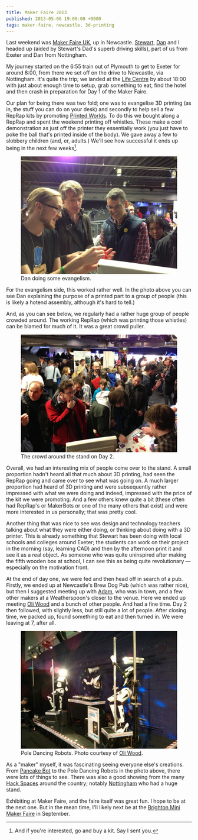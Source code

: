 ```yaml
---
title: Maker Faire 2013
published: 2013-05-06 19:00:00 +0000
tags: maker-faire, newcastle, 3d-printing
---
```


Last weekend was [Maker Faire UK][], up in Newcastle. [Stewart][], [Dan][] and I
headed up (aided by Stewart's Dad's superb driving skills), part of us from Exeter
and Dan from Nottingham. 

My journey started on the 6:55 train out of Plymouth to get to Exeter for around 
8:00, from there we set off on the drive to Newcastle, via Nottingham. It's quite 
the trip; we landed at the [Life Centre][] by about 18:00 with just about enough
time to setup, grab something to eat, find the hotel and then crash in preparation
for Day 1 of the Maker Faire.

Our plan for being there was two fold; one was to evangelise 3D printing (as in,
the stuff you can do on your desk) and secondly to help sell a few RepRap kits by
promoting [Printed Worlds][]. To do this we bought along a RepRap and spent the
weekend printing off whistles. These make a cool demonstration as just off the
printer they essentially work (you just have to poke the ball that's printed inside
of the body). We gave away a few to slobbery children (and, er, adults.) We'll see
how successful it ends up being in the next few weeks[^buy].

<figure>
  <img src="/resources/images/maker-faire-danbjorn.jpg" 
       alt="Dan doing some evangelism." width="500px">
  <figcaption>Dan doing some evangelism.</figcaption>
</figure>

For the evangelism side, this worked rather well. In the photo above you can see
Dan explaining the purpose of a printed part to a group of people (this is likely 
a hotend assembly, although it's hard to tell.)

And, as you can see below, we regularly had a rather huge group of people crowded
around. The working RepRap (which was printing those whistles) can be blamed for
much of it. It was a great crowd puller.

<figure>
  <img src="/resources/images/maker-faire-crowd.jpg"
       alt="The crowd around the stand on Day 2." width="500px">
  <figcaption>The crowd around the stand on Day 2.</figcaption>
</figure>

Overall, we had an interesting mix of people come over to the stand. A small proportion
hadn't heard all that much about 3D printing, had seen the RepRap going and came 
over to see what was going on. A much larger proportion had heard of 3D printing
and were subsequently rather impressed with what we were doing and indeed, impressed
with the price of the kit we were promoting. And a few others knew quite a bit
(these often had RepRap's or MakerBots or one of the many others that exist) and
were more interested in us personally; that was pretty cool. 

Another thing that was nice to see was design and technology teachers talking about
what they were either doing, or thinking about doing with a 3D printer. This is
already something that Stewart has been doing with local schools and colleges around
Exeter; the students can work on their project in the morning (say, learning CAD)
and then by the afternoon print it and see it as a real object. As someone who was
quite uninspired after making the fifth wooden box at school, I can see this as
being quite revolutionary &mdash; especially on the motivation front.

At the end of day one, we were fed and then head off in search of a pub. Firstly,
we ended up at Newcastle's Brew Dog Pub (which was rather nice), but then I suggested
meeting up with [Adam][], who was in town, and a few other makers at a Weatherspoon's 
closer to the venue. Here we ended up meeting [Oli Wood][] and a bunch of other people. 
And had a fine time. Day 2 then followed, with slightly less, but still quite a lot
of people. After closing time, we packed up, found something to eat and then turned
in. We were leaving at 7, after all.

<figure>
  <img src="/resources/images/maker-faire-dancing-robots.jpg"
       alt="Pole Dancing Robots. Photo courtesy of Oli Wood." width="500px">
  <figcaption>Pole Dancing Robots. Photo courtesy of 
      <a href="https://twitter.com/coldclimate/status/328102769036767233/photo/1">Oli Wood</a>.</figcaption>
</figure>

As a "maker" myself, it was fascinating seeing everyone else's creations. From
[Pancake Bot][] to the Pole Dancing Robots in the photo above, there were lots of
things to see. There was also a good showing from the many [Hack Spaces][] around the
country; notably [Nottingham][] who had a huge stand.

Exhibiting at Maker Faire, and the faire itself was great fun. I hope to be at the
next one. But in the mean time, I'll likely next be at the [Brighton Mini Maker 
Faire][] in September.

[Maker Faire UK]: http://makerfaireuk.com/
[Stewart]: http://www.stewartstarbuck.co.uk/
[Dan]: http://danbjorn.subvert.org.uk/
[Life Centre]: http://www.life.org.uk/
[Printed Worlds]: http://www.printedworlds.co.uk/
[Adam]: http://blog.amyl.org.uk
[Oli Wood]: http://about.me/coldclimate
[Pancake Bot]: http://pancakebot.com/
[Hack Spaces]: http://hackspace.org.uk/view/Main_Page
[Nottingham]: http://nottinghack.org.uk/
[Brighton Mini Maker Faire]: http://www.makerfairebrighton.com

[^buy]: And if you're interested, go and buy a kit. Say I sent you.

